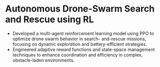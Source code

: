 # Autonomous Drone-Swarm Search and Rescue using RL

- Developed a multi-agent reinforcement learning model using PPO to optimize drone swarm behavior in search-
and-rescue missions, focusing on dynamic exploration and battery-efficient strategies.
- Engineered adaptive reward functions and state-space management techniques to enhance coordination and
efficiency in complex, obstacle-laden environments.
